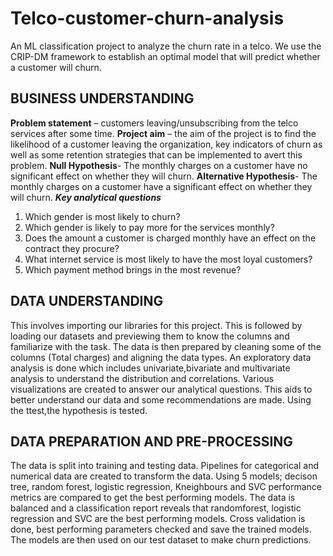 # Telco-customer-churn-analysis
An ML classification project to analyze the churn rate in a telco.
We use the CRIP-DM framework to establish an optimal model that will predict whether a customer will churn. 
## BUSINESS UNDERSTANDING
**Problem statement** – customers leaving/unsubscribing from the telco services after some time.
**Project aim** – the aim of the project is to find the likelihood of a customer leaving the organization, key indicators of churn as well as some retention strategies that can be implemented to avert this problem.
**Null Hypothesis**- The monthly charges on a customer have no significant effect on whether they will churn.
**Alternative Hypothesis**- The monthly charges on a customer have a significant effect on whether they will churn.
***Key analytical questions***
 1) Which gender is most likely to churn?
 2) Which gender is likely to pay more for the services monthly?
 3) Does the amount a customer is charged monthly have an effect on the contract they procure?
 4) What internet service is most likely to have the most loyal customers?
 5) Which payment method brings in the most revenue?
   
 ## DATA UNDERSTANDING
   This involves importing our libraries for this project. This is followed by loading our datasets and previewing them to know the columns and familiarize with the task.
   The data is then prepared by cleaning some of the columns (Total charges) and aligning the data types.
   An exploratory data analysis is done which includes univariate,bivariate and multivariate analysis to understand the distribution and correlations.
   Various visualizations are created to answer our analytical questions. This aids to better understand our data and some recommendations are made.
   Using the ttest,the hypothesis is tested.
 ## DATA PREPARATION AND PRE-PROCESSING
   The data is split into training and testing data.
   Pipelines for categorical and numerical data are created to transform the data.
   Using 5 models; decison tree, random forest, logistic regression, Kneighbours and SVC performance metrics are compared to get the best performing models.
   The data is balanced and a classification report reveals that randomforest, logistic regression and SVC are the best performing models.
   Cross validation is done, best performing parameters checked and save the trained models.
   The models are then used on our test dataset to make churn predictions.

